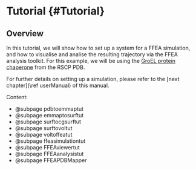 Tutorial {#Tutorial}
=========================

Overview 
----------------

In this tutorial, we will show how to set up a system for a FFEA simulation,
 and how to visualise and analise the resulting trajectory via the FFEA analysis toolkit.
 For this example, we will be using the [GroEL protein chaperone](http://www.rcsb.org/pdb/explore.do?structureId=4HEL) from the RSCP PDB.

For further details on setting up a simulation, please refer to the [next chapter](\ref userManual) of this manual. 



Content:

- @subpage pdbtoemmaptut
- @subpage emmaptosurftut
- @subpage surftocgsurftut
- @subpage surftovoltut
- @subpage voltoffeatut
- @subpage ffeasimulationtut
- @subpage FFEAviewertut
- @subpage FFEAanalysistut
- @subpage FFEAPDBMapper

